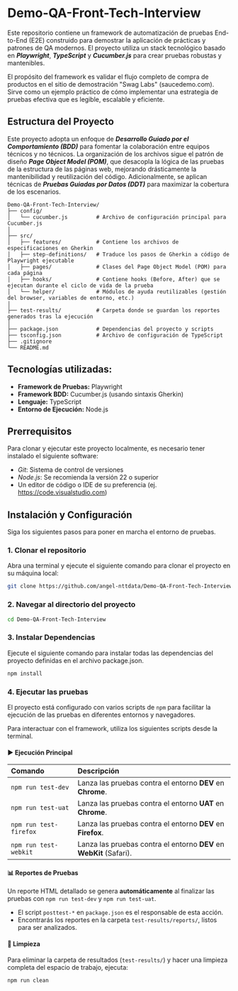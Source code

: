 # Demo-QA-Front-Tech-Interview

Este repositorio contiene un framework de automatización de pruebas End-to-End (E2E) construido para demostrar la aplicación de prácticas y patrones de QA modernos. El proyecto utiliza un stack tecnológico basado en **_Playwright_**, **_TypeScript_** y **_Cucumber.js_** para crear pruebas robustas y mantenibles.

El propósito del framework es validar el flujo completo de compra de productos en el sitio de demostración "Swag Labs" (saucedemo.com). Sirve como un ejemplo práctico de cómo implementar una estrategia de pruebas efectiva que es legible, escalable y eficiente.

## Estructura del Proyecto

Este proyecto adopta un enfoque de **_Desarrollo Guiado por el Comportamiento (BDD)_** para fomentar la colaboración entre equipos técnicos y no técnicos. La organización de los archivos sigue el patrón de diseño **_Page Object Model (POM)_**, que desacopla la lógica de las pruebas de la estructura de las páginas web, mejorando drásticamente la mantenibilidad y reutilización del código. Adicionalmente, se aplican técnicas de **_Pruebas Guiadas por Datos (DDT)_** para maximizar la cobertura de los escenarios.

```
Demo-QA-Front-Tech-Interview/
├── config/
│   └── cucumber.js         # Archivo de configuración principal para Cucumber.js
│
├── src/
│   ├── features/           # Contiene los archivos de especificaciones en Gherkin
│   ├── step-definitions/   # Traduce los pasos de Gherkin a código de Playwright ejecutable
│   ├── pages/              # Clases del Page Object Model (POM) para cada página
│   ├── hooks/              # Contiene hooks (Before, After) que se ejecutan durante el ciclo de vida de la prueba
│   └── helper/             # Módulos de ayuda reutilizables (gestión del browser, variables de entorno, etc.)
│
├── test-results/           # Carpeta donde se guardan los reportes generados tras la ejecución
│
├── package.json            # Dependencias del proyecto y scripts
├── tsconfig.json           # Archivo de configuración de TypeScript
├── .gitignore
└── README.md
```

## Tecnologías utilizadas:

* **Framework de Pruebas:** Playwright
* **Framework BDD:** Cucumber.js (usando sintaxis Gherkin)
* **Lenguaje:** TypeScript
* **Entorno de Ejecución:** Node.js

## Prerrequisitos

Para clonar y ejecutar este proyecto localmente, es necesario tener instalado el siguiente software:

* _Git_: Sistema de control de versiones
* _Node.js_: Se recomienda la versión 22 o superior
* Un editor de código o IDE de su preferencia (ej. https://code.visualstudio.com)

## Instalación y Configuración

Siga los siguientes pasos para poner en marcha el entorno de pruebas.

### 1. Clonar el repositorio

Abra una terminal y ejecute el siguiente comando para clonar el proyecto en su máquina local:
```bash
git clone https://github.com/angel-nttdata/Demo-QA-Front-Tech-Interview.git
```

### 2. Navegar al directorio del proyecto

```bash
cd Demo-QA-Front-Tech-Interview
```
### 3. Instalar Dependencias

Ejecute el siguiente comando para instalar todas las dependencias del proyecto definidas en el archivo package.json.

```Bash
npm install
```

### 4. Ejecutar las pruebas

El proyecto está configurado con varios scripts de `npm` para facilitar la ejecución de las pruebas en diferentes entornos y navegadores.

Para interactuar con el framework, utiliza los siguientes scripts desde la terminal.

#### ▶️ **Ejecución Principal**

| Comando | Descripción |
| :--- | :--- |
| `npm run test-dev` | Lanza las pruebas contra el entorno **DEV** en **Chrome**. |
| `npm run test-uat` | Lanza las pruebas contra el entorno **UAT** en **Chrome**. |
| `npm run test-firefox` | Lanza las pruebas contra el entorno **DEV** en **Firefox**. |
| `npm run test-webkit` | Lanza las pruebas contra el entorno **DEV** en **WebKit** (Safari). |

#### 📊 **Reportes de Pruebas**

Un reporte HTML detallado se genera **automáticamente** al finalizar las pruebas con `npm run test-dev` y `npm run test-uat`.

* El script `posttest-*` en `package.json` es el responsable de esta acción.
* Encontrarás los reportes en la carpeta `test-results/reports/`, listos para ser analizados.

#### 🧹 **Limpieza**

Para eliminar la carpeta de resultados (`test-results/`) y hacer una limpieza completa del espacio de trabajo, ejecuta:

```bash
npm run clean
```
